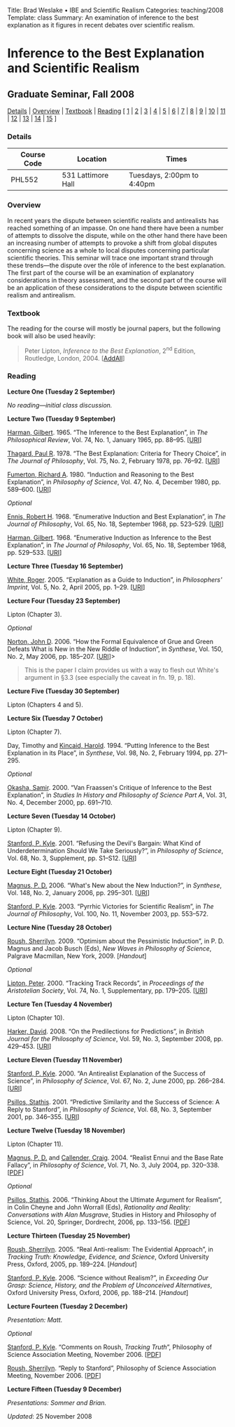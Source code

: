 Title: Brad Weslake &bull; IBE and Scientific Realism
Categories: teaching/2008
Template: class
Summary: An examination of inference to the best explanation as it figures in recent debates over scientific realism.

# Inference to the Best Explanation and Scientific Realism

## Graduate Seminar, Fall 2008

<p><a href="#details">Details</a> | <a href="#overview">Overview</a> | <a href ="#textbook">Textbook</a> | <a href ="#reading">Reading</a> [ <a href="#l1">1</a> | <a href="#l2">2</a> | <a href="#l3">3</a> | <a href="#l4">4</a> | <a href="#l5">5</a> | <a href="#l6">6</a> | <a href="#l7">7</a> | <a href="#l8">8</a> | <a href="#l9">9</a> | <a href="#l10">10</a>  | <a href="#l11">11</a>  | <a href="#l12">12</a> | <a href="#l13">13</a> | <a href="#l14">14</a> | <a href="#l15">15</a> ]</p>

<a name="details"> </a>
<h3>Details</h3>
<table class="names">
<thead>
<tr><th>Course Code</th><th>Location</th><th> Times</th></tr>
</thead>
<tbody>
<tr><td>PHL552</td><td>531 Lattimore Hall</td><td>Tuesdays, 2:00pm to 4:40pm</td></tr>
</tbody>
</table>

<a name="overview"> </a>
<h3>Overview</h3>
<p>In recent years the dispute between scientific realists and antirealists has reached something of an impasse.  On one hand there have been a number of attempts to dissolve the dispute, while on the other hand there have been an increasing number of attempts to provoke a shift from global disputes concerning science as a whole to local disputes concerning particular scientific theories.  This seminar will trace one important strand through these trends&mdash;the dispute over the r&ocirc;le of inference to the best explanation.  The first part of the course will be an examination of explanatory considerations in theory assessment, and the second part of the course will be an application of these considerations to the dispute between scientific  realism and antirealism.</p>

<h3>Textbook</h3>
<p>The reading for the course will mostly be journal papers, but the following book will also be used heavily:</p>

<blockquote class="note">Peter Lipton, <em>Inference to the Best Explanation</em>, 2<sup>nd</sup> Edition, Routledge, London, 2004. <span class="small">[<a href="http://www.addall.com/New/submitNew.cgi?query=+0415-24203-7&amp;type=ISBN&amp;location=10000&amp;state=NY&amp;dispCurr=USD">AddAll</a>]</span></blockquote>

<a name="reading"> </a>
<h3>Reading</h3>

<a name="l1"> </a>
<p><strong>Lecture One (Tuesday 2 September)</strong></p>

<p><em>No reading&mdash;initial class discussion.</em></p>

<a name="l2"> </a>
<p><strong>Lecture Two (Tuesday 9 September)</strong></p>

<p><a href="http://www.princeton.edu/~harman/">Harman, Gilbert</a>. 1965. &ldquo;The Inference to the Best Explanation&rdquo;, in <em>The Philosophical Review</em>, Vol. 74, No. 1, January 1965, pp. 88&ndash;95. [<a href="http://www.jstor.org/pss/2183532">URI</a>]</p>

<p><a href="http://cogsci.uwaterloo.ca/Biographies/pault.html">Thagard, Paul R</a>. 1978. &ldquo;The Best Explanation: Criteria for Theory Choice&rdquo;, in <em>The Journal of Philosophy</em>, Vol. 75, No. 2, February 1978, pp. 76&ndash;92. [<a href="http://www.jstor.org/pss/2025686">URI</a>]</p>

<p><a href="http://www.uiowa.edu/~phil/fumertoncv.shtml">Fumerton, Richard A</a>. 1980. &ldquo;Induction and Reasoning to the Best Explanation&rdquo;, in 
<em>Philosophy of Science</em>, Vol. 47, No. 4, December 1980, pp. 589&ndash;600. [<a href="http://www.jstor.org/pss/187316">URI</a>]</p> 

<p><em>Optional</em></p>

<p><a href="http://faculty.ed.uiuc.edu/rhennis/">Ennis, Robert H</a>. 1968. &ldquo;Enumerative Induction and Best Explanation&rdquo;, in <em>The Journal of Philosophy</em>, Vol. 65, No. 18, September 1968, pp. 523&ndash;529. [<a href="http://www.jstor.org/pss/2024114">URI</a>]</p>

<p><a href="http://www.princeton.edu/~harman/">Harman, Gilbert</a>. 1968. &ldquo;Enumerative Induction as Inference to the Best Explanation&rdquo;, in <em>The Journal of Philosophy</em>, Vol. 65, No. 18, September 1968, pp. 529&ndash;533. [<a href="http://www.jstor.org/pss/2024115">URI</a>]</p>

<a name="l3"> </a>
<p><strong>Lecture Three (Tuesday 16 September)</strong></p>

<p><a href="http://mit.edu/philos/www/white.html">White, Roger</a>. 2005. &ldquo;Explanation as a Guide to Induction&rdquo;, in <em>Philosophers' Imprint</em>, Vol. 5, No. 2, April 2005, pp. 1&ndash;29. [<a href="http://www.philosophersimprint.org/005002/">URI</a>]</p>

<a name="l4"> </a>
<p><strong>Lecture Four (Tuesday 23 September)</strong></p>

<p>Lipton (Chapter 3).</p>

<p><em>Optional</em></p>

<p><a href="http://www.pitt.edu/~jdnorton/jdnorton.html">Norton, John D</a>. 2006. &ldquo;How the Formal Equivalence of Grue and Green Defeats What is New in the New Riddle of Induction&rdquo;, in <em>Synthese</em>, Vol. 150, No. 2, May 2006, pp. 185&ndash;207. [<a href="http://dx.doi.org/10.1007/s11229-004-6261-z">URI</a>]></p>

<blockquote class="note">This is the paper I claim provides us with a way to flesh out White's argument in &sect;3.3 (see especially the caveat in fn. 19, p. 18).</blockquote>

<a name="l5"> </a>
<p><strong>Lecture Five (Tuesday 30 September)</strong></p>

<p>Lipton (Chapters 4 and 5).</p>

<a name="l6"> </a>
<p><strong>Lecture Six (Tuesday 7 October)</strong></p>

<p>Lipton (Chapter 7).</p>

<p>Day, Timothy and <a href="http://www.uab.edu/philosophy/kincaid.html">Kincaid, Harold</a>. 1994. &ldquo;Putting Inference to the Best Explanation in its Place&rdquo;, in <em>Synthese</em>, Vol. 98, No. 2, February 1994, pp. 271&ndash;295.</p>

<p><em>Optional</em></p>

<p><a href="http://www.bristol.ac.uk/philosophy/department/staff/so.html">Okasha, Samir</a>. 2000. &ldquo;Van Fraassen's Critique of Inference to the Best Explanation&rdquo;, in <em>Studies In History and Philosophy of Science Part A</em>, Vol. 31, No. 4, December 2000, pp. 691&ndash;710.</p>

<a name="l7"> </a>
<p><strong>Lecture Seven (Tuesday 14 October)</strong></p>

<p>Lipton (Chapter 9).</p>

<p><a href="http://www.lps.uci.edu/home/fac-staff/faculty/stanford/">Stanford, P. Kyle</a>. 2001. &ldquo;Refusing the Devil's Bargain: What Kind of Underdetermination Should We Take Seriously?&rdquo;, in <em>Philosophy of Science</em>, Vol. 68, No. 3, Supplement, pp. S1&ndash;S12. [<a href="http://www.jstor.org/stable/3080930">URI</a>]</p>

<a name="l8"> </a>
<p><strong>Lecture Eight (Tuesday 21 October)</strong></p>

<p><a href="http://www.fecundity.com/pmagnus/">Magnus, P. D.</a> 2006. &ldquo;What's New about the New Induction?&rdquo;, in <em>Synthese</em>, Vol. 148, No. 2, January 2006, pp. 295&ndash;301. [<a href="http://dx.doi.org/10.1007/s11229-004-6223-5">URI</a>]</p>

<p><a href="http://www.lps.uci.edu/home/fac-staff/faculty/stanford/">Stanford, P. Kyle</a>. 2003. &ldquo;Pyrrhic Victories for Scientific Realism&rdquo;, in <em>The Journal of Philosophy</em>, Vol. 100, No. 11, November 2003, pp. 553&ndash;572. </p>

<a name="l9"> </a>
<p><strong>Lecture Nine (Tuesday 28 October)</strong></p>

<p><a href="http://philosophy.berkeley.edu/roush">Roush, Sherrilyn</a>. 2009. &ldquo;Optimism about the Pessimistic Induction&rdquo;, in P. D. Magnus and Jacob Busch (Eds), <em>New Waves in Philosophy of Science</em>, Palgrave Macmillan, New York, 2009. [<em>Handout</em>]</p>

<p><em>Optional</em></p>

<p><a href="http://www.hps.cam.ac.uk/dept/lipton.html">Lipton, Peter</a>. 2000. &ldquo;Tracking Track Records&rdquo;, in <em>Proceedings of the Aristotelian Society</em>, Vol. 74, No. 1, Supplementary, pp. 179&ndash;205. [<a href="http://dx.doi.org/10.1111/1467-8349.00069">URI</a>]</p>

<a name="l10"> </a>
<p><strong>Lecture Ten (Tuesday 4 November)</strong></p>

<p>Lipton (Chapter 10).</p>

<p><a href="http://faculty.etsu.edu/harkerd/">Harker, David</a>. 2008. &ldquo;On the Predilections for Predictions&rdquo;, in <em>British Journal for the Philosophy of Science</em>, Vol. 59, No. 3, September 2008, pp. 429&ndash;453. [<a href="http://dx.doi.org/10.1093/bjps/axn017">URI</a>]</p>

<a name="l11"> </a>
<p><strong>Lecture Eleven (Tuesday 11 November)</strong></p>

<p><a href="http://www.lps.uci.edu/home/fac-staff/faculty/stanford/">Stanford, P. Kyle</a>. 2000. &ldquo;An Antirealist Explanation of the Success of Science&rdquo;, in <em>Philosophy of Science</em>, Vol. 67, No. 2, June 2000, pp. 266&ndash;284. [<a href="http://www.jstor.org/stable/188724">URI</a>]</p>

<p><a href="http://www.phs.uoa.gr/~psillos/">Psillos, Stathis</a>. 2001. &ldquo;Predictive Similarity and the Success of Science: A Reply to Stanford&rdquo;, in <em>Philosophy of Science</em>, Vol. 68, No. 3, September 2001, pp. 346&ndash;355. [<a href="http://www.jstor.org/stable/3080923">URI</a>]</p>

<a name="l12"> </a>
<p><strong>Lecture Twelve (Tuesday 18 November)</strong></p>

<p>Lipton (Chapter 11).</p>

<p><a href="http://www.fecundity.com/pmagnus/">Magnus, P. D.</a> and <a href="http://philosophy.ucsd.edu/faculty/ccallender/">Callender, Craig</a>. 2004. &ldquo;Realist Ennui and the Base Rate Fallacy&rdquo;, in <em>Philosophy of Science</em>, Vol. 71, No. 3, July 2004, pp. 320&ndash;338. [<a href="http://reductioland.net/zuihitsu/protected/magnus_callender_ennui.pdf">PDF</a>]</p>

<p><em>Optional</em></p>

<p><a href="http://www.phs.uoa.gr/~psillos/">Psillos, Stathis</a>. 2006. &ldquo;Thinking About the Ultimate Argument for Realism&rdquo;, in Colin Cheyne and John Worrall (Eds), <em>Rationality and Reality: Conversations with Alan Musgrave</em>, Studies in History and Philosophy of Science, Vol. 20, Springer, Dordrecht, 2006, pp. 133&ndash;156. [<a href="http://www.phs.uoa.gr/~psillos/Publications_files/MUSGRAVE-Psillos.pdf">PDF</a>]</p>

<a name="l13"> </a>
<p><strong>Lecture Thirteen (Tuesday 25 November)</strong></p>

<p><a href="http://philosophy.berkeley.edu/roush">Roush, Sherrilyn</a>. 2005. &ldquo;Real Anti-realism: The Evidential Approach&rdquo;, in <em>Tracking Truth: Knowledge, Evidence, and Science</em>, Oxford University Press, Oxford, 2005, pp. 189&ndash;224. [<em>Handout</em>]</p>

<p><a href="http://www.lps.uci.edu/home/fac-staff/faculty/stanford/">Stanford, P. Kyle</a>. 2006.  &ldquo;Science without Realism?&rdquo;, in <em>Exceeding Our Grasp: Science, History, and the Problem of Unconceived Alternatives</em>, Oxford University Press, Oxford, 2006, pp. 188&ndash;214. [<em>Handout</em>]</p>

<a name="l14"> </a>
<p><strong>Lecture Fourteen (Tuesday 2 December)</strong></p>

<p><em>Presentation: Matt.</em></p>

<p><em>Optional</em></p>

<p><a href="http://www.lps.uci.edu/home/fac-staff/faculty/stanford/">Stanford, P. Kyle</a>. &ldquo;Comments on Roush, <em>Tracking Truth</em>&rdquo;, Philosophy of Science Association Meeting, November 2006. [<a href="http://philosophy.berkeley.edu/file/148/PSA2006commentsStanford.pdf">PDF</a>]</p>

<p><a href="http://philosophy.berkeley.edu/roush">Roush, Sherrilyn</a>. &ldquo;Reply to Stanford&rdquo;, Philosophy of Science Association Meeting, November 2006. [<a href="http://philosophy.berkeley.edu/file/151/PSA2006responsetoKS.pdf">PDF</a>]</p>

<a name="l15"> </a>
<p><strong>Lecture Fifteen (Tuesday 9 December)</strong></p>

<p><em>Presentations: Sommer and Brian.</em></p>

*Updated*: 25 November 2008